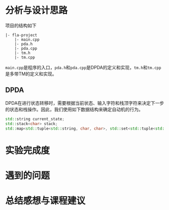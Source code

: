 # 分析与设计思路
项目的结构如下
```
|- fla-project
    |- main.cpp
    |- pda.h
    |- pda.cpp
    |- tm.h
    |- tm.cpp
```
`main.cpp`是程序的入口，`pda.h`和`pda.cpp`是DPDA的定义和实现，`tm.h`和`tm.cpp`是多带TM的定义和实现。

## DPDA
DPDA在进行状态转移时，需要根据当前状态、输入字符和栈顶字符来决定下一步的状态和栈操作。因此，我们使用如下数据结构来确定自动机的行为。
```cpp
std::string current_state;
std::stack<char> stack;
std::map<std::tuple<std::string, char, char>, std::set<std::tuple<std::string, std::string>>> delta; // 转移函数
```
# 实验完成度
# 遇到的问题
# 总结感想与课程建议